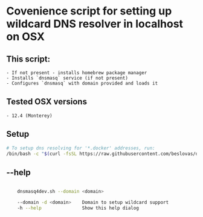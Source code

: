 # Covenience script for setting up wildcard DNS resolver in localhost on OSX

## This script:

```
- If not present - installs homebrew package manager
- Installs `dnsmasq` service (if not present)
- Configures `dnsmasq` with domain provided and loads it
```

## Tested OSX versions

```
- 12.4 (Monterey)
```

## Setup

```sh
# To setup dns resolving for '*.docker' addresses, run:
/bin/bash -c "$(curl -fsSL https://raw.githubusercontent.com/beslovas/dnsmasq4dev/master/setup.sh)" -- -d docker
```

## --help

```sh

    dnsmasq4dev.sh --domain <domain>

    --domain -d <domain>    Domain to setup wildcard support
    -h --help               Show this help dialog

```

